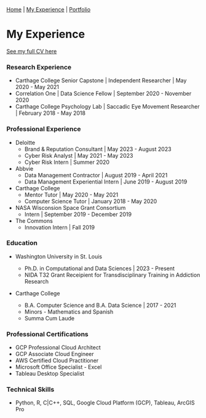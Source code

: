 [Home](index.md) | [My Experience](Experience.md)  | [Portfolio](portfolio.md)   

# My Experience 

[See my full CV here](BWellenOsweiler_CV_Sept2023.pdf)

### Research Experience
* Carthage College Senior Capstone \| Independent Researcher \| May 2020 - May 2021  
* Correlation One \|  Data Science Fellow \| September 2020 - November 2020
* Carthage College Psychology Lab \|  Saccadic Eye Movement Researcher \| February 2018 - May 2018  

### Professional Experience
* Deloitte
    * Brand & Reputation Consultant \| May 2023 - August 2023  
    * Cyber Risk Analyst \| May 2021 - May 2023  
    * Cyber Risk Intern \| Summer 2020  
* Abbvie
    * Data Management Contractor \| August 2019 - April 2021
    * Data Management Experiential Intern \| June 2019 - August 2019
* Carthage College
    * Mentor Tutor \| May 2020 - May 2021
    * Computer Science Tutor \| January 2018 - May 2020
* NASA Wisconsion Space Grant Consortium
    * Intern \| September 2019 - December 2019
* The Commons
    * Innovation Intern \| Fall 2019  

### Education
* Washington University in St. Louis
    * Ph.D. in Computational and Data Sciences \| 2023 - Present   
    * NIDA T32 Grant Receipient for Transdisciplinary Training in Addiction Research   

* Carthage College 
    * B.A. Computer Science and B.A. Data Science \| 2017 - 2021   
    * Minors - Mathematics and Spanish
    * Summa Cum Laude  

### Professional Certifications
* GCP Professional Cloud Architect  
* GCP Associate Cloud Engineer  
* AWS Certified Cloud Practitioner  
* Microsoft Office Specialist - Excel  
* Tableau Desktop Specialist  
  
### Technical Skills
* Python, R, C\|C++, SQL, Google Cloud Platform (GCP), Tableau, ArcGIS Pro  

